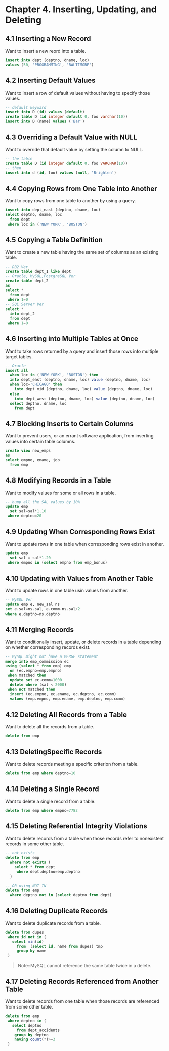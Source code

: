 # Chapter 4. Inserting, Updating, and Deleting

## 4.1 **Inserting a New Record**
Want to insert a new reord into a table. 

```sql
insert into dept (deptno, dname, loc)
values (50, 'PROGRAMMING', 'BALTIMORE')
```

## 4.2 **Inserting Default Values** 
Want to insert a row of default values without having to specify those values. 

```sql
-- default keyward
insert into D (id) values (default)
create table D (id integer default 0, foo varchar(10))
insert into D (name) values ('Bar')
```

## 4.3 **Overriding a Default Value with NULL**
Want to override that default value by setting the column to NULL. 

```sql
-- the table
create table D (id integer default 0, foo VARCHAR(10))
-- then
insert into d (id, foo) values (null, 'Brighten')
```

## 4.4 **Copying Rows from One Table into Another**
Want to copy rows from one table to another by using a query. 

```sql
insert into dept_east (deptno, dname, loc)
select deptno, dname, loc
  from dept
 where loc in ('NEW YORK', 'BOSTON')
```

## 4.5 **Copying a Table Definition**
Want to create a new table having the same set of columns as an existing table. 

```sql
-- DB2 Ver
create table dept_1 like dept
-- Oracle, MySQL,PostgreSQL Ver
create table dept_2
as 
select *
  from dept
 where 1=0
-- SQL Server Ver
select *
  into dept_2
  from dept
 where 1=0
```

## 4.6 **Inserting into Multiple Tables at Once**
Want to take rows returned by a query and insert those rows into multiple target tables. 

```sql
-- Oracle
insert all
  when loc in ('NEW YORK', 'BOSTON') then
  into dept_east (deptno, dname, loc) value (deptno, dname, loc)
  when loc='CHICAGO' then
    into dept_mid (deptno, dname, loc) value (deptno, dname, loc)
  else 
    into dept_west (deptno, dname, loc) value (deptno, dname, loc)
  select deptno, dname, loc
    from dept
```

## 4.7 **Blocking Inserts to Certain Columns**
Want to prevent users, or an errant software application, from inserting values into certain table columns. 

```sql
create view new_emps
as
select empno, ename, job
  from emp
```

## 4.8 **Modifying Records in a Table**
Want to modify values for some or all rows in a table. 

```sql
-- bump all the SAL values by 10%
update emp
  set sal=sal*1.10
 where deptno=20
```

## 4.9 **Updating When Corresponding Rows Exist**
Want to update rows in one table when corresponding rows exist in another. 

```sql
update emp
  set sal = sal*1.20
 where empno in (select empno from emp_bonus)
```

## 4.10 **Updating with Values from Another Table**
Want to update rows in one table usin values from another. 

```sql
-- MySQL Ver
update emp e, new_sal ns
set e.sal=ns.sal, e.comm-ns.sal/2
where e.deptno=ns.deptno
```

## 4.11 **Merging Records**
Want to conditionally insert, update, or delete records in a table depending on whether corresponding records exist. 

```sql
-- MySQL might not have a MERGE statement
merge into emp_commission ec
using (select * from emp) emp
  on (ec.empno=emp.empno)
 when matched then
  update set ec.comm=1000
  delete where (sal < 2000)
 when not matched then
  insert (ec.empno, ec.ename, ec.deptno, ec.comm)
  values (emp.empno, emp.ename, emp.deptno, emp.comm)
```

## 4.12 **Deleting All Records from a Table**
Want to delete all the records from a table. 

```sql
delete from emp
```

## 4.13 **DeletingSpecific Records**
Want to delete records meeting a specific criterion from a table. 

```sql
delete from emp where deptno=10
```

## 4.14 **Deleting a Single Record**
Want to delete a single record from a table. 

```sql
delete from emp where empno=7782
```

## 4.15 **Deleting Referential Integrity Violations**
Want to delete records from a table when those records refer to nonexistent records in some other table. 

```sql
-- not exists
delete from emp
  where not exists (
    select * from dept
     where dept.deptno=emp.deptno
  )

-- OR using NOT IN
delete from emp
  where deptno not in (select deptno from dept)
```

## 4.16 **Deleting Duplicate Records**
Want to delete duplicate records from a table. 

```sql
delete from dupes
 where id not in (
   select min(id)
     from  (select id, name from dupes) tmp
     group by name
 )
```
> Note::MySQL cannot reference the same table twice in a delete. 

## 4.17 **Deleting Records Referenced from Another Table**
Want to delete records from one table when those records are referenced from some other table. 

```sql
delete from emp
 where deptno in (
   select deptno
     from dept_accidents
    group by deptno
    having count(*)>=3
 )
```
